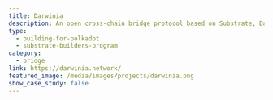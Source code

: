 ```yaml
---
title: Darwinia
description: An open cross-chain bridge protocol based on Substrate, Darwinia focuses on the construction of future Internet of Tokens, including decentralized tokens swap, exchange and market
type:
  - building-for-polkadot
  - substrate-builders-program
category:
  - bridge
link: https://darwinia.network/
featured_image: /media/images/projects/darwinia.png
show_case_study: false
---
```

